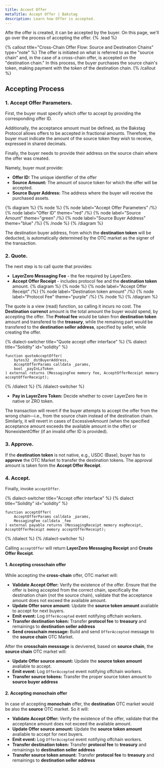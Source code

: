 ```yaml
---
title: Acceot Offer
metaTitle: Accept Offer | Bakstag
description: Learn how Offer is accepted.
---
```


Afte the offer is created, it can be accepted by the buyer. On this page, we'll go over the process of accepting the offer. {% .lead %}

{% callout title="Cross-Chain Offer Flow: Source and Destination Chains" type="note" %} The offer is initiated on what is referred to as the "source chain" and, in the case of a cross-chain offer, is accepted on the "destination chain." In this process, the buyer purchases the source chain's token, making payment with the token of the destination chain. {% /callout %}

## Accepting Process

### **1. Accept Offer Parameters.** 
First, the buyer must specify which offer to accept by providing the corresponding offer ID. 

Additionally, the acceptance amount must be defined, as the Bakstag Protocol allows offers to be accepted in fractional amounts. Therefore, the buyer must indicate the amount of the source token they wish to receive, expressed in shared decimals.

Finally, the buyer needs to provide their address on the source chain where the offer was created.

Namely, buyer must provide:
- **Offer ID:** The unique identifier of the offer
- **Source Amount:** The amount of source token for which the offer will be accepted.
- **Source Buyer Address:** The address where the buyer will receive the purchased assets.

{% diagram %}
{% node %}
{% node label="Accept Offer Parameters" /%}
{% node label="Offer ID" theme="red" /%}
{% node label="Source Amount" theme="green" /%}
{% node label="Source Buyer Address" theme="blue" /%}
{% /node %}
{% /diagram %}

The destination buyer address, from which the **destination token** will be deducted, is automatically determined by the OTC market as the signer of the transaction.

### **2. Quote.** 

The next step is to call quote that provides:
  - **LayerZero Messaging Fee** - the fee required by LayerZero.
  - **Accept Offer Receipt** - includes protocol fee and the **destination token** amount.
{% diagram %}
{% node %}
{% node label="Accept Offer Receipt" /%}
{% node label="Destination token amount" /%}
{% node label="Protocol Fee" theme="purple" /%}
{% /node %}
{% /diagram %}

The quote is a view (read) function, so calling it incurs no cost. The **Destination currenct** amount is the total amount the buyer would spend, by accepting the offer. The **Protoal fee** would be taken fron **destination token** amount and transfered to the **treasury**, while the remainng part would be transfered to the **destination seller address**, specified by seller, while creating the offer.


{% dialect-switcher title="Quote accept offer interface" %}
{% dialect title="Solidity" id="solidity" %}
```solidity
function quoteAcceptOffer(
    bytes32 _dstBuyerAddress,
    AcceptOfferParams calldata _params,
    bool _payInLzToken
) external returns (MessagingFee memory fee, AcceptOfferReceipt memory acceptOfferReceipt);
```
{% /dialect %}
{% /dialect-switcher %}

- **Pay in LayerZero Token:** Decide whether to cover LayerZero fee in native or ZRO token.


The transaction will revert if the buyer attempts to accept the offer from the wrong chain—i.e., from the source chain instead of the destination chain. Similarly, it will revert in cases of ExcessiveAmount (when the specified acceptance amount exceeds the available amount in the offer) or NonexistentOffer (if an invalid offer ID is provided).

### **3. Approve.**
If the **destination token** is not native, e.g., USDC (Base), buyer has to **approve** the OTC Market to transfer the destination tokens. The approval amount is taken form the **Accept Offer Receipt**.

### **4. Accept.**
Finally, invoke `acceptOffer`.

{% dialect-switcher title="Accept offer interface" %}
{% dialect title="Solidity" id="solidity" %}
```solidity
function acceptOffer(
    AcceptOfferParams calldata _params,
    MessagingFee calldata _fee
) external payable returns (MessagingReceipt memory msgReceipt, AcceptOfferReceipt memory acceptOfferReceipt);
```
{% /dialect %}
{% /dialect-switcher %}

Сalling `acceptOffer` will return **LayerZero Messaging Receipt** and **Create Offer Receipt**.

#### 1. Accepting crosschain offer

While accepting the **cross-chain** offer, OTC market will:
- **Validate Accept Offer:** Verify the existence of the offer. Ensure that the offer is being accepted from the correct chain, specifically the destination chain (not the source chain), validate that the acceptance amount does not exceed the available amount.
- **Update Offer sorce amount:** Update the **source token amount** avaliable to accept for next buyers.
- **Emit event:** Log `OfferAccepted` event notifying offchain workers.
- **Transfer destination token:** Transfer **protocol fee** to **treasury** and remainings to **destination seller address**
- **Send crosschain message:** Build and send `OfferAccepted` message to the **source chain** OTC Market.

After the **crosschain messsage** is devivered, based on **source chain**, the **source chain** OTC market will:
- **Update Offer source amount:** Update the **source token amount** avaliable to accept. 
- **Emit event:** Log `OfferAccepted` event notifying offchain workers.
- **Transfer source tokens:** Transfer the proper source token amount to **source buyer address**

#### 2. Accepting monochain offer
In case of accepting **monochain** offer, the **destination** OTC market would be also the **source** OTC market. So it will:

- **Validate Accept Offer:** Verify the existence of the offer, validate that the acceptance amount does not exceed the available amount.
- **Update Offer source amount:** Update the **source token amount** avaliable to accept for next buyers.
- **Emit event:** Log `OfferAccepted` event notifying offchain workers.
- **Transfer destination token:** Transfer **protocol fee** to **treasury** and remainings to **destination seller address**
- **Transfer source token amount:** Transfer **protocol fee** to **treasury** and remainings to **destination seller address**

